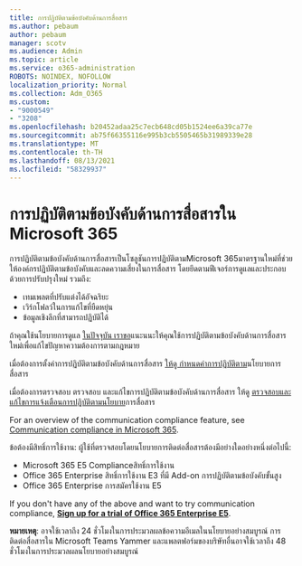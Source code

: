 ```yaml
---
title: การปฏิบัติตามข้อบังคับด้านการสื่อสาร
ms.author: pebaum
author: pebaum
manager: scotv
ms.audience: Admin
ms.topic: article
ms.service: o365-administration
ROBOTS: NOINDEX, NOFOLLOW
localization_priority: Normal
ms.collection: Adm_O365
ms.custom:
- "9000549"
- "3208"
ms.openlocfilehash: b20452adaa25c7ecb648cd05b1524ee6a39ca77e
ms.sourcegitcommit: ab75f66355116e995b3cb5505465b31989339e28
ms.translationtype: MT
ms.contentlocale: th-TH
ms.lasthandoff: 08/13/2021
ms.locfileid: "58329937"
---
```

# <a name="communication-compliance-in-microsoft-365"></a>การปฏิบัติตามข้อบังคับด้านการสื่อสารใน Microsoft 365

การปฏิบัติตามข้อบังคับด้านการสื่อสารเป็นโซลูชันการปฏิบัติตามMicrosoft 365มาตรฐานใหม่ที่ช่วยให้องค์กรปฏิบัติตามข้อบังคับและลดความเสี่ยงในการสื่อสาร โดยยึดตามฟีเจอร์การดูแลและประกอบด้วยการปรับปรุงใหม่ รวมถึง:

- เทมเพลตที่ปรับแต่งได้อัจฉริยะ
- เวิร์กโฟลว์ในการแก้ไขที่ยืดหยุ่น
- ข้อมูลเชิงลึกที่สามารถปฏิบัติได้

ถ้าคุณใช้นโยบายการดูแล [ในปัจจุบัน เราขอ](https://docs.microsoft.com/microsoft-365/compliance/supervision-policies)แนะนนะให้คุณใช้การปฏิบัติตามข้อบังคับด้านการสื่อสารใหม่เพื่อแก้ไขปัญหาความต้องการตามกฎหมาย

เมื่อต้องการตั้งค่าการปฏิบัติตามข้อบังคับด้านการสื่อสาร [ให้ดู กําหนดค่าการปฏิบัติตาม](https://docs.microsoft.com/microsoft-365/compliance/communication-compliance-configure)นโยบายการสื่อสาร

เมื่อต้องการตรวจสอบ ตรวจสอบ และแก้ไขการปฏิบัติตามข้อบังคับด้านการสื่อสาร ให้ดู [ตรวจสอบและแก้ไขการแจ้งเตือนการปฏิบัติตามนโยบาย](https://docs.microsoft.com/microsoft-365/compliance/communication-compliance-investigate-remediate)การสื่อสาร

For an overview of the communication compliance feature, see [Communication compliance in Microsoft 365](https://docs.microsoft.com/microsoft-365/compliance/communication-compliance).

ข้อต้องมีสิทธิ์การใช้งาน: ผู้ใช้ที่ตรวจสอบโดยนโยบายการติดต่อสื่อสารต้องมีอย่างใดอย่างหนึ่งต่อไปนี้:

- Microsoft 365 E5 Complianceสิทธิ์การใช้งาน
- Office 365 Enterprise สิทธิ์การใช้งาน E3 ที่มี Add-on การปฏิบัติตามข้อบังคับขั้นสูง
- Office 365 Enterprise การสมัครใช้งาน E5

If you don't have any of the above and want to try communication compliance, **[Sign up for a trial of Office 365 Enterprise E5](https://go.microsoft.com/fwlink/p/?LinkID=698279)**.

**หมายเหตุ**: อาจใช้เวลาถึง 24 ชั่วโมงในการประมวลผลข้อความอีเมลในนโยบายอย่างสมบูรณ์ การติดต่อสื่อสารใน Microsoft Teams Yammer และแพลตฟอร์มของบริษัทอื่นอาจใช้เวลาถึง 48 ชั่วโมงในการประมวลผลนโยบายอย่างสมบูรณ์
